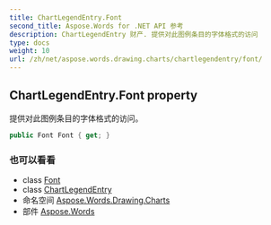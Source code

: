 ```yaml
---
title: ChartLegendEntry.Font
second_title: Aspose.Words for .NET API 参考
description: ChartLegendEntry 财产. 提供对此图例条目的字体格式的访问
type: docs
weight: 10
url: /zh/net/aspose.words.drawing.charts/chartlegendentry/font/
---
```

## ChartLegendEntry.Font property

提供对此图例条目的字体格式的访问。

```csharp
public Font Font { get; }
```

### 也可以看看

* class [Font](../../../aspose.words/font/)
* class [ChartLegendEntry](../)
* 命名空间 [Aspose.Words.Drawing.Charts](../../chartlegendentry/)
* 部件 [Aspose.Words](../../../)


